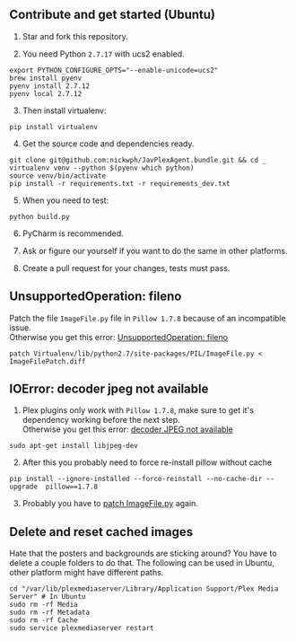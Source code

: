 ## Contribute and get started (Ubuntu)

1. Star and fork this repository.

2. You need Python `2.7.17` with ucs2 enabled.
```shell script
export PYTHON_CONFIGURE_OPTS="--enable-unicode=ucs2"
brew install pyenv
pyenv install 2.7.12
pyenv local 2.7.12
```

3. Then install virtualenv:
```shell script
pip install virtualenv
```

4. Get the source code and dependencies ready.
```shell script
git clone git@github.com:nickwph/JavPlexAgent.bundle.git && cd _
virtualenv venv --python $(pyenv which python)
source venv/bin/activate
pip install -r requirements.txt -r requirements_dev.txt
```

5. When you need to test:
```shell script
python build.py
```

6. PyCharm is recommended. 

7. Ask or figure our yourself if you want to do the same in other platforms. 

8. Create a pull request for your changes, tests must pass.

## UnsupportedOperation: fileno

Patch the file `ImageFile.py` file in `Pillow 1.7.8` because of an incompatible issue.  
Otherwise you get this error: [UnsupportedOperation: fileno](https://stackoverflow.com/a/33300044)

```shell script
patch Virtualenv/lib/python2.7/site-packages/PIL/ImageFile.py < ImageFilePatch.diff
```

## IOError: decoder jpeg not available

1. Plex plugins only work with `Pillow 1.7.8`, make sure to get it's dependency working before the next step.  
Otherwise you get this error: [decoder JPEG not available](https://stackoverflow.com/q/8915296)
```shell script
sudo apt-get install libjpeg-dev
```

2. After this you probably need to force re-install pillow without cache
```shell script
pip install --ignore-installed --force-reinstall --no-cache-dir --upgrade  pillow==1.7.8
```

3. Probably you have to [patch ImageFile.py](#unsupportedoperation-fileno-linux) again.

## Delete and reset cached images

Hate that the posters and backgrounds are sticking around? You have to delete a couple folders to do that. 
The following can be used in Ubuntu, other platform might have different paths.
```shell script
cd "/var/lib/plexmediaserver/Library/Application Support/Plex Media Server" # In Ubuntu
sudo rm -rf Media
sudo rm -rf Metadata
sudo rm -rf Cache
sudo service plexmediaserver restart
```

